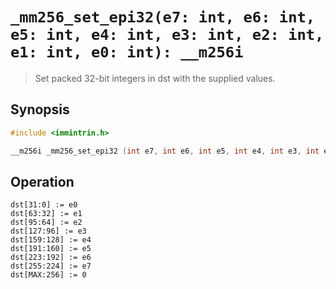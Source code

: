 `_mm256_set_epi32(e7: int, e6: int, e5: int, e4: int, e3: int, e2: int, e1: int, e0: int): __m256i`
===================================================================================================

> Set packed 32-bit integers in dst with the supplied values.

## Synopsis

```c
#include <immintrin.h>

__m256i _mm256_set_epi32 (int e7, int e6, int e5, int e4, int e3, int e2, int e1, int e0);
```

## Operation

```
dst[31:0] := e0
dst[63:32] := e1
dst[95:64] := e2
dst[127:96] := e3
dst[159:128] := e4
dst[191:160] := e5
dst[223:192] := e6
dst[255:224] := e7
dst[MAX:256] := 0
```
